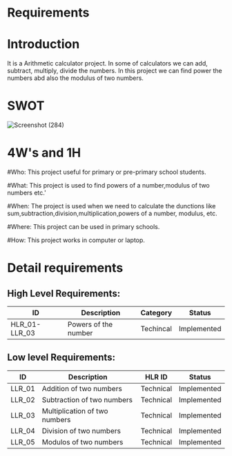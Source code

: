 # Requirements
# Introduction
It is a Arithmetic calculator project. In  some of calculators we can add, subtract, multiply, divide the numbers. In this project we can find power the numbers abd also the modulus of two numbers.
# SWOT
![Screenshot (284)](https://user-images.githubusercontent.com/89648059/132294884-5de188d3-a880-4720-99fa-60a93c489669.png)
# 4W's and 1H

#Who: This project useful for primary or pre-primary school  students.

#What: This project  is used to  find powers of a number,modulus of two numbers etc.'

#When: The project is used when we need to calculate the dunctions like sum,subtraction,division,multiplication,powers of a number, modulus, etc.

#Where: This project can be used in primary schools.

#How: This project works in computer or laptop.

# Detail requirements
## High Level Requirements: 
| ID | Description | Category | Status | 
| ----- | ----- | ------- | ---------|
| HLR_01-LLR_03 |Powers of the number | Techincal |  Implemented  |

##  Low level Requirements:
 
| ID | Description | HLR ID | Status |
| ------ | --------- | ------ | ----- |
|LLR_01 |Addition of two numbers|Technical | Implemented| 
|LLR_02 |Subtraction of two numbers|Technical | Implemented|  
|LLR_03 |Multiplication of two numbers|Technical | Implemented|  
|LLR_04 |Division of two numbers|Technical | Implemented|  
|LLR_05 |Modulos of two numbers|Technical | Implemented|


